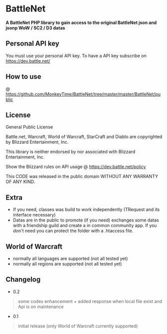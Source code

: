 BattleNet
=========

**A BattleNet PHP library to gain access to the original BattleNet json and jsonp WoW / SC2 / D3 datas**

## Personal API key

You must use your personal API key. To have a API key subscribe on https://dev.battle.net/

## How to use 

@ https://github.com/MonkeyTime/BattleNet/tree/master/master/BattleNet/public

## License

General Public License

Battle.net, Warcraft, World of Warcraft, StarCraft and Diablo are copyrighted by Blizzard Entertainment, Inc.

This library is neither endorsed by nor associated with Blizzard Entertainment, Inc.

Show the Blizzard rules on API usage @ https://dev.battle.net/policy

This CODE was released in the public domain WITHOUT ANY WARRANTY OF ANY KIND.

## Extra

* If you need, classes was build to work independently (TRequest and its interface necessary)
* Datas are in the public to promote (if you need) exchanges some datas with a friendship guild and create a in common community app. If you don't need you can protect the folder with a .htaccess file. 

## World of Warcraft

* normally all languages are supported (not all tested yet)
* normally all regions are supported (not all tested yet)


## Changelog

* 0.2
> some codes enhancement + added response when local file exist and Api is on maintenance

* 0.1
> initial release (only World of Warcraft currently supported)
